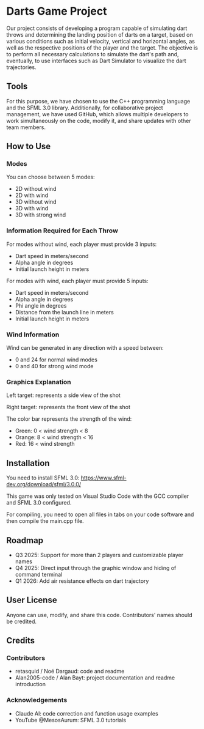 # Darts Game Project

Our project consists of developing a program capable of simulating dart throws and determining the landing position of darts on a target, based on various conditions such as initial velocity, vertical and horizontal angles, as well as the respective positions of the player and the target. The objective is to perform all necessary calculations to simulate the dart's path and, eventually, to use interfaces such as Dart Simulator to visualize the dart trajectories.

## Tools

For this purpose, we have chosen to use the C++ programming language and the SFML 3.0 library. Additionally, for collaborative project management, we have used GitHub, which allows multiple developers to work simultaneously on the code, modify it, and share updates with other team members.

## How to Use

### Modes

You can choose between 5 modes:
* 2D without wind
* 2D with wind
* 3D without wind
* 3D with wind
* 3D with strong wind

### Information Required for Each Throw

For modes without wind, each player must provide 3 inputs:
* Dart speed in meters/second
* Alpha angle in degrees
* Initial launch height in meters

For modes with wind, each player must provide 5 inputs:
* Dart speed in meters/second
* Alpha angle in degrees
* Phi angle in degrees
* Distance from the launch line in meters
* Initial launch height in meters

### Wind Information

Wind can be generated in any direction with a speed between:
* 0 and 24 for normal wind modes
* 0 and 40 for strong wind mode

### Graphics Explanation

Left target: represents a side view of the shot

Right target: represents the front view of the shot

The color bar represents the strength of the wind:
- Green: 0 < wind strength < 8
- Orange: 8 < wind strength < 16
- Red: 16 < wind strength

## Installation

You need to install SFML 3.0: https://www.sfml-dev.org/download/sfml/3.0.0/

This game was only tested on Visual Studio Code with the GCC compiler and SFML 3.0 configured.

For compiling, you need to open all files in tabs on your code software and then compile the main.cpp file.

## Roadmap

- Q3 2025: Support for more than 2 players and customizable player names
- Q4 2025: Direct input through the graphic window and hiding of command terminal
- Q1 2026: Add air resistance effects on dart trajectory

## User License

Anyone can use, modify, and share this code.
Contributors' names should be credited.

## Credits

### Contributors
- retasquid / Noé Dargaud: code and readme
- Alan2005-code / Alan Bayt: project documentation and readme introduction

### Acknowledgements
- Claude AI: code correction and function usage examples
- YouTube @MesosAurum: SFML 3.0 tutorials
